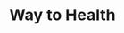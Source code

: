---
title: Way to Health
image: /images/bg/about2.svg
bgcolor: "#4F6D7A"
summary: We were the first to apply behavioral economics to healthcare
introduction: Faculty and researchers from across the University of Pennsylvania and other renowned institutions have conducted and continue to research direct patient engagement and behavioral economics based interventions aimed at reducing the disease burden from major U.S. public health problems. Way to Health was born from their frustration around the lack of a platform to quickly develop, test and scale out their ideas.
introtitle: Our mission
introsubtitle: To enable everyone to enjoy healthy lives through research, personalized engagement and learning from the experience of every patient.
introtext: We exist to enable clinicians and researchers to serve patients by making their ideas come to life. 
heading: Our vision
subheading: Innovate. Enable. Scale.
vision:
  blurbs:
    - title: Improving healthcare outcomes needs purpose built research tools
      image: /images/build.svg
      summary: > 
        Technology assisted motivation & human behavior change is the key to advancing health outcomes. The healthcare system needs a purpose built tool that allows for scale and to engage with people in their existing journeys. Way to Health has demonstrated its value as a research platform in this domain.  The platform, its developers, and its uses have credibility among the research community. 
    - title: Successes derived from research should be easily translated into practice
      image: /images/practice.svg
      summary: >
        Even as more research and successes are published, its application in the real world still lags as systems and plans don’t quite know how to apply it in their context. THe goal is to reduce the time it takes for interventional research to be applied in specific patient contexts as short as possible. We want to take a leadership position in tactical research and deployment of evidence based research.
    - title: EHRs should be an integral part of any patient or provider engagement strategy
      image: /images/ehr.svg
      summary: >
        Good technology must join not just patient and physician journeys, but also their existing technology, such as legacy EHR systems i.e. be available  in the context of their life and their “workflow”. Tighter integration with EHRs is necessary. Health systems have spent millions deploying and customizing EHRs. They are looking for ways to maximize the ROI. This will be a platform available to all irrespective of the EHR of choice.
    - title: Support programs from conception to scale and standard of care
      image: /images/support_programs.svg
      summary: >
        Program requirements change as they grow and evolve. We will provide software and services to help organizations (internal as well as external) build, test, iterate and integrate to service their patient and provider needs. We will do so as efficiently and effectively as possible, while remaining a non-profit organization. 

affiliations:
  - name: Center for Health Care Innovation
    logo: /images/various/chci3.png
    url: https://healthcareinnovation.upenn.edu
  - name: Center for Health Incentives and Behavioral Economics
    logo: /images/various/chibe2.png
    url: https://chibe.upenn.edu
  - name: Nudge Unit
    logo: /images/various/nudge.png
    url: https://nudgeunit.upenn.edu
  - name: Penn Medicine
    logo: /images/various/penn_med.png
    url: https://pennmedicine.org

origins:
  heading: Origins
  para1: Drs. David Asch and Kevin Volpp conceptualized Way to Health back in 2010. It was born from their frustration around the lack of a platform to quickly develop, test and scale out their ideas to improve health care for patients.
  para2: Since then, more than 50 faculty and researchers from the University of Pennsylvania and other renowned institutions have conducted and continue to research direct patient engagement and behavioral economics based interventions aimed at reducing the disease burden from major U.S. public health problems.
  image1: /images/asch.jpg
  image2: /images/volpp.jpg

timeline:
  milestones:
    - date: December 2020
      icon: line-chart
      iconcolor: blue
      milestone: 290+ programs and 530,000+ patients
      text: Mega programs are increasingly deployed on Way to Health targeting entire populations of patients with specific conditions, states and much more. Key programs continue to have 75+ NPS ratings.
    - date: July 2020
      icon: line-chart
      iconcolor: blue
      milestone: 280+ programs and 110,000+ patients
      text: Way to Health is increasingly used in clinical programs and is central to Penn's COVID-19 response efforts. Programs such as COVID Watch, COVID Pulse, Results Reporting and many more get rolled out in record time. 
    - date: December 2019
      icon: trophy
      iconcolor: green
      milestone: 150+ programs and 60,000+ patients
      text: Improvements in the platform now allow accelerated deployments at an average rate of 2-3 programs per week.
    - date: July 2019
      icon: arrow-up
      iconcolor: blue
      milestone: 125 programs and accelerating
      text: Our user base continues to diversity with multiple external organizations across the country starting up projects independently from Penn. 
    - date: June 2018
      icon: line-chart
      iconcolor: green
      milestone: 100 study milestone
      text: Way To Health continues to go from strength to strength. It currently has managed a total of a 101 programs with many more in the pipeline.
    - date: December 2017
      icon: arrow-up
      iconcolor: blue
      milestone: 85 research programs and clinical pilots. 28+ peer reviewed publications. 
      text: Successes continue to add up as the platform is used now not only for research but also for clinical pilots and larger scale clinical deployments. 
    - date: July 2016
      icon: comments-o
      iconcolor: green
      milestone: 55 programs and 15+ peer reviewed publications. 
      text: Successes continue to pile up and the platform continues to evolve as more and more capabilities are needed - gamification, device integrations, text messaging and many more. 
    - date: July 2015
      icon: thumbs-o-up
      iconcolor: blue
      milestone: 25+ study milestone
      text: Way To Health continues to gain wider adoption with zero marketing. This is major milestone as it represents programs across multiple domains - CHF, Diabetes, Wellness, Adolescents and Children and many more
    - date: Jan 2014
      icon: universal-access
      iconcolor: green
      milestone: Default platform for BE programs at UPenn and in other institutions
      text: Behavioral economics based research continues to show promise and this purpose built tool increasingly becomes the go-to choice for researchers. Kevin and David institute grants to give young researchers a way to quickly try out innovative ideas.
    - date: July 2013
      icon: user-md
      iconcolor: blue
      milestone: We grow the team
      text: In the "invest when necessary" mould, Way to Health begins to grow its internal engineering, product and implementation teams.
    - date: Jan 2012
      icon: flash
      iconcolor: red
      milestone: Way to Health supports 25 programs
      text: Way To Health continues to evolve as more and more researchers within Penn use the platform to set up and deploy small and large scale programs.
    - date: Jan 2011
      icon: bell-o
      iconcolor: green
      milestone: First Way to Health study is launched
      text: Seminal study was focused on smoking cessation and using financial incentives to quit smoking. National study conducted among CVS employees using financial incentives to quit smoking. Largest study conducted to date of financial incentives and smoking cessation in an employer setting, led to benefit design changes across CVS.
    - date: July 2010
      icon: snowflake-o
      iconcolor: blue
      milestone: Way to Health is born
      text: David Asch and Kevin Volpp come up with the idea of building a software platform to simplify and automate all the steps needed to set up and manage interventional clinical trials with a specific focus on behavioral economics. NIH provides seed funding to make this idea a reality.
---